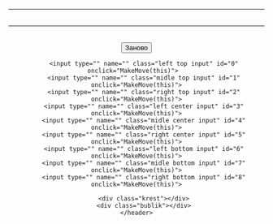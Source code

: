 <!DOCTYPE html>
<html>
<head>
	<meta charset="utf-8">
	<title>Крестики</title>
	<link rel="stylesheet" type="text/css" href="style.css">
	<script rel="stylesheet" type="text/javascript" src="js.js"></script>
</head>
<body>
	<header class="content">
		<hr class="hr1">
		<table class="hr2"></table>
		<hr class="hr4">
		<table class="hr3"></table>
		<button class="or" onclick="buttonClick()">Заново</button>
	
		<input type="" name="" class="left top input" id="0" onclick="MakeMove(this)">	
		<input type="" name="" class="midle top input" id="1" onclick="MakeMove(this)">
		<input type="" name="" class="right top input" id="2" onclick="MakeMove(this)">
		<input type="" name="" class="left center input" id="3" onclick="MakeMove(this)">
		<input type="" name="" class="midle center input" id="4" onclick="MakeMove(this)">
		<input type="" name="" class="right center input" id="5" onclick="MakeMove(this)">
		<input type="" name="" class="left bottom input" id="6" onclick="MakeMove(this)">
		<input type="" name="" class="midle bottom input" id="7" onclick="MakeMove(this)">
		<input type="" name="" class="right bottom input" id="8" onclick="MakeMove(this)">
		
		<div class="krest"></div>
		<div class="bublik"></div>
	</header>
	
</body>
</html>
